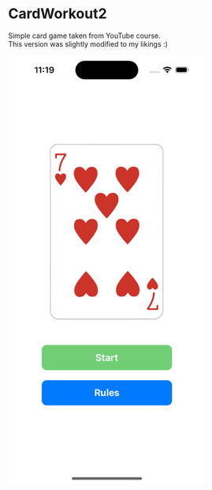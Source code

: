 # CardWorkout2
<p> Simple card game taken from YouTube course. <br>
This version was slightly modified to my likings :) </p>
<img src="https://github.com/grogulin/CardWorkout2/blob/main/screenshots/Simulator%20Screen%20Shot%20-%20iPhone%2014%20Pro%20-%202022-11-22%20at%2023.19.18.png?raw=true" width="400">
